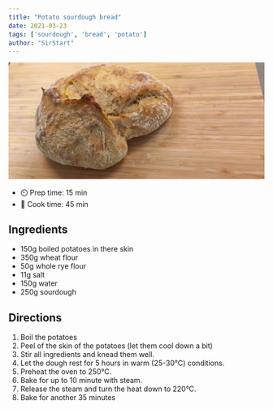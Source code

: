 ```yaml
---
title: "Potato sourdough bread"
date: 2021-03-23
tags: ['sourdough', 'bread', 'potato']
author: "SirStart"
---
```


![Potato sourdough bread](/recipes/pix/sourdough-potato-bread.webp)

- ⏲️ Prep time: 15 min
- 🍳 Cook time: 45 min

## Ingredients

- 150g boiled potatoes in there skin
- 350g wheat flour
- 50g whole rye flour
- 11g salt
- 150g water
- 250g sourdough

## Directions

1. Boil the potatoes
2. Peel of the skin of the potatoes (let them cool down a bit)
3. Stir all ingredients and knead them well.
4. Let the dough rest for 5 hours in warm (25-30°C) conditions.
5. Preheat the oven to 250°C.
6. Bake for up to 10 minute with steam.
7. Release the steam and turn the heat down to 220°C.
8. Bake for another 35 minutes
